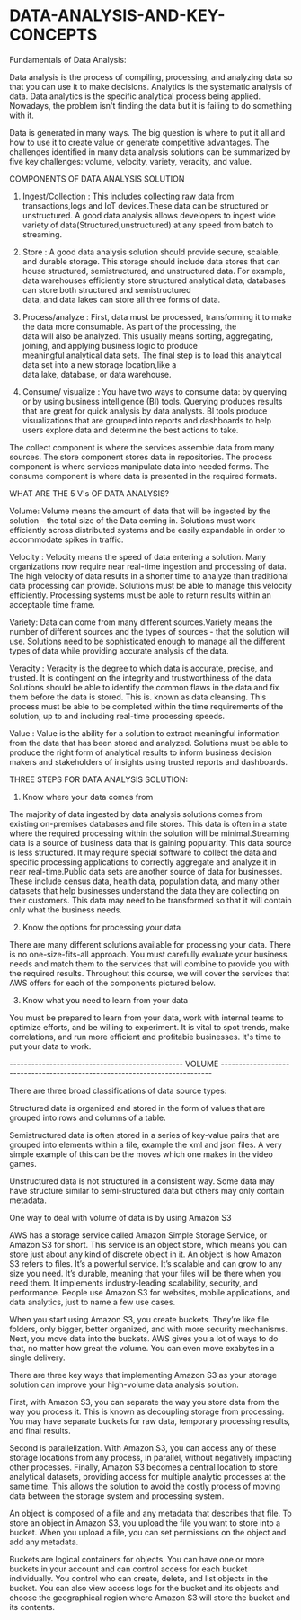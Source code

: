 # DATA-ANALYSIS-AND-KEY-CONCEPTS

Fundamentals of Data Analysis:

Data analysis is the process of compiling, processing, and analyzing data so that you can use it to make decisions.
Analytics is the systematic analysis of data. Data analytics is the specific analytical process being applied.
Nowadays, the problem isn't finding the data but it is failing to do something with it.

Data is generated in many ways. The big question is where to put it all and how to use it to create value or generate competitive advantages. The challenges identified in many data analysis solutions can be summarized by five key challenges: volume, velocity, variety, veracity, and value.

COMPONENTS OF DATA ANALYSIS SOLUTION

1. Ingest/Collection : This includes collecting raw data from transactions,logs and IoT devices.These data can be structured or unstructured.
                       A good data analysis allows developers to ingest wide variety of data(Structured,unstructured) at any speed from batch
                       to streaming.

2. Store : A good data analysis solution should provide secure, scalable, and durable storage. This storage should include data stores 
           that can house structured, semistructured, and unstructured data.
           For example, data warehouses efficiently store structured analytical data, databases can store both structured and semistructured           
           data, and data lakes can store all three forms of data.
           
3. Process/analyze : First, data must be processed, transforming it to make the data more consumable. As part of the processing, the     
                     data will also be analyzed. This usually means sorting, aggregating, joining, and applying business logic to produce  
                     meaningful analytical data sets. The final step is to load this analytical data set into a new storage location,like a  
                     data lake, database, or data warehouse.
                     
4. Consume/ visualize : You have two ways to consume data: by querying or by using business intelligence (BI) tools. Querying produces results  
                        that are great for quick analysis by data analysts. Bl tools produce visualizations that are grouped into reports and
                        dashboards to help users explore data and determine the best actions to take.                     

The collect component is where the services assemble data from many sources.
The store component stores data in repositories.
The process component is where services manipulate data into needed forms.
The consume component is where data is presented in the required formats.


WHAT ARE THE 5 V's OF DATA ANALYSIS?

Volume: 
Volume means the amount of data that will be ingested by the solution - the total size of the Data coming in. Solutions must work efficiently across distributed systems and be easily expandable in order to accommodate spikes in traffic.

Velocity : 
Velocity means the speed of data entering a solution. Many organizations now require near real-time ingestion and processing of data.
The high velocity of data results in a shorter time to analyze than traditional data processing can provide.
Solutions must be able to manage this velocity efficiently. Processing systems must be able to return results within an acceptable time frame.

Variety:
Data can come from many different sources.Variety means the number of different sources and the types of sources -
that the solution will use.
Solutions need to be sophisticated enough to manage all the different types of data while providing accurate analysis of the data.

Veracity : 
Veracity is the degree to which data is accurate, precise, and trusted. It is contingent on the integrity and trustworthiness of the data
Solutions should be able to identify the common flaws in the data and fix them before the data is stored. This is. known as data cleansing. This process must be able to be completed within the time requirements of the solution, up to and including real-time processing speeds.

Value :
Value is the ability for a solution to extract meaningful information from the data that has been stored and analyzed. Solutions must be
able to produce the right form of analytical results to inform business decision makers and stakeholders of insights using trusted reports and
dashboards.



THREE STEPS FOR DATA ANALYSIS SOLUTION:

1. Know where your data comes from

The majority of data ingested by data analysis solutions comes from existing on-premises databases and file stores. This data is often in a state where the required processing within the solution will be minimal.Streaming data is a source of business data that is gaining popularity. This data source is less structured. It may require special software to collect the data and specific processing applications to correctly aggregate and analyze it in near real-time.Public data sets are another source of data for businesses. These include census data, health data, population data, and many other datasets that help businesses understand the data they are collecting on their customers. This data may need to
be transformed so that it will contain only what the business needs.

2. Know the options for processing your data

There are many different solutions available for processing your data. There is no one-size-fits-all approach. You must carefully evaluate your business needs and match them to the services that will combine to provide you with the required results.
Throughout this course, we will cover the services that AWS offers for each of the components pictured below.

3. Know what you need to learn from your data

You must be prepared to learn from your data, work with internal teams to optimize efforts, and be willing to experiment.
It is vital to spot trends, make correlations, and run more efficient and profitabie businesses. It's time to put your data to work.




------------------------------------------------  VOLUME ---------------------------------------------------------------------------


There are three broad classifications of data source types:

Structured data is organized and stored in the form of values that are grouped into rows and columns of a table.

Semistructured data is often stored in a series of key-value pairs that are grouped into elements within a file, example the xml and json files. A very simple example of this can be the moves which one makes in the video games.

Unstructured data is not structured in a consistent way. Some data may have structure similar to semi-structured data but others may only contain metadata.

One way to deal with volume of data is by using Amazon S3

AWS has a storage service called Amazon Simple Storage Service, or Amazon S3 for short. This service is an object store, which means you can store just about any kind of discrete object in it. An object is how Amazon S3 refers to files. It’s a powerful service. It’s scalable and can grow to any size you need. It’s durable, meaning that your files will be there when you need them. It implements industry-leading scalability, security, and performance. People use Amazon S3 for websites, mobile applications, and data analytics, just to name a few use cases.

When you start using Amazon S3, you create buckets. They’re like file folders, only bigger, better organized, and with more security mechanisms. Next, you move data into the buckets. AWS gives you a lot of ways to do that, no matter how great the volume. You can even move exabytes in a single delivery.

There are three key ways that implementing Amazon S3 as your storage solution can improve your high-volume data analysis solution.

First, with Amazon S3, you can separate the way you store data from the way you process it. This is known as decoupling storage from processing. You may have separate buckets for raw data, temporary processing results, and final results.

Second is parallelization. With Amazon S3, you can access any of these storage locations from any process, in parallel, without negatively impacting other processes.
Finally, Amazon S3 becomes a central location to store analytical datasets, providing access for multiple analytic processes at the same time. This allows the solution to avoid the costly process of moving data between the storage system and processing system.


An object is composed of a file and any metadata that describes that file. To store an object in Amazon S3, you upload the file you want to store into a bucket. When you upload a file, you can set permissions on the object and add any metadata.

Buckets are logical containers for objects. You can have one or more buckets in your account and can control access for each bucket individually. You control who can create, delete, and list objects in the bucket. You can also view access logs for the bucket and its objects and choose the geographical region where Amazon S3 will store the bucket and its contents.



